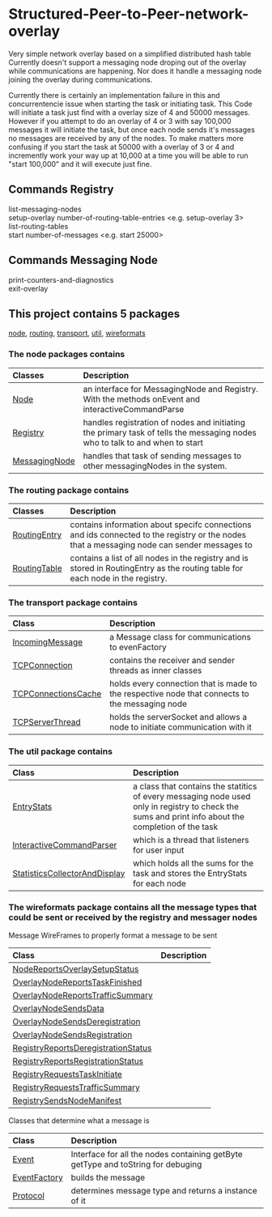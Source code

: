# Structured-Peer-to-Peer-network-overlay
Very simple network overlay based on a simplified distributed hash table  
Currently doesn't support a messaging node droping out of the overlay while communications are happening. Nor does it handle a messaging node joining the overlay during communications.  

Currently there is certainly an implementation failure in this and concurrentencie issue when starting the task or initiating 
task. This Code will initiate a task just find with a overlay size of 4 and 50000 messages. However if you attempt to do an overlay of 4 or 3 with say 100,000
messages it will initiate the task, but once each node sends it's messages no messages are received by any of the nodes.
To make matters more confusing if you start the task at 50000 with a overlay of 3 or 4 and incremently work your way up at 10,000 at a time you will be able
to run "start 100,000" and it will execute just fine.

## Commands Registry
list-messaging-nodes  
setup-overlay number-of-routing-table-entries <e.g. setup-overlay 3>  
list-routing-tables  
start number-of-messages <e.g. start 25000>

## Commands Messaging Node  
print-counters-and-diagnostics  
exit-overlay  

## This project contains 5 packages  

[node](https://github.com/Abellendir/Structured-Peer-to-Peer-network-overlay/blob/master/README.md#the-node-packages-contains), 
[routing](https://github.com/Abellendir/Structured-Peer-to-Peer-network-overlay/blob/master/README.md#the-routing-package-contains), 
[transport](https://github.com/Abellendir/Structured-Peer-to-Peer-network-overlay/blob/master/README.md#the-transport-package-contains), 
[util](https://github.com/Abellendir/Structured-Peer-to-Peer-network-overlay/blob/master/README.md#the-util-package-contains), 
[wireformats](https://github.com/Abellendir/Structured-Peer-to-Peer-network-overlay/blob/master/README.md#the-wireformats-package-contains-all-the-message-types-that-could-be-sent-or-received-by-the-registry-and-messager-nodes)
	
### The node packages contains
	
|Classes|Description|
|:-------|:-----------|
|[Node](https://github.com/Abellendir/Structured-Peer-to-Peer-network-overlay/blob/master/src/cs455/overlay/node/Node.java)|an interface for MessagingNode and Registry. With the methods onEvent and interactiveCommandParse|
|[Registry](https://github.com/Abellendir/Structured-Peer-to-Peer-network-overlay/blob/master/src/cs455/overlay/node/Registry.java)|handles registration of nodes and initiating the primary task of tells the messaging nodes who to talk to and when to start  |
|[MessagingNode](https://github.com/Abellendir/Structured-Peer-to-Peer-network-overlay/blob/master/src/cs455/overlay/node/MessagingNode.java)|handles that task of sending messages to other messagingNodes in the system. |
	
### The routing package contains

|Classes|Description|
|:-------|:-----------|
|[RoutingEntry](https://github.com/Abellendir/Structured-Peer-to-Peer-network-overlay/blob/master/src/cs455/overlay/routing/RoutingEntry.java)| contains information about specifc connections and ids connected to the registry or the nodes that a messaging node can sender messages to|  
|[RoutingTable](https://github.com/Abellendir/Structured-Peer-to-Peer-network-overlay/blob/master/src/cs455/overlay/routing/RoutingTable.java)| contains a list of all nodes in the registry and is stored in RoutingEntry as the routing table for each node in the registry.  |
	
### The transport package contains 

|Class|Description|
|:-------|:-----------| 
|[IncomingMessage](https://github.com/Abellendir/Structured-Peer-to-Peer-network-overlay/blob/master/src/cs455/overlay/transport/IncomingMessage.java)| a Message class for communications to evenFactory|  
|[TCPConnection](https://github.com/Abellendir/Structured-Peer-to-Peer-network-overlay/blob/master/src/cs455/overlay/transport/TCPConnection.java)| contains the receiver and sender threads as inner classes|  
|[TCPConnectionsCache](https://github.com/Abellendir/Structured-Peer-to-Peer-network-overlay/blob/master/src/cs455/overlay/transport/TCPConnectionsCache.java)| holds every connection that is made to the respective node that connects to the messaging node|  
|[TCPServerThread](https://github.com/Abellendir/Structured-Peer-to-Peer-network-overlay/blob/master/src/cs455/overlay/transport/TCPServerThread.java)| holds the serverSocket and allows a node to initiate communication with it|.  
	
### The util package contains

|Class|Description|
|:-------|:-----------| 
|[EntryStats](https://github.com/Abellendir/Structured-Peer-to-Peer-network-overlay/blob/master/src/cs455/overlay/util/EntryStats.java)| a class that contains the statitics of every messaging node used only in registry to check the sums and print info about the completion of the task|  
|[InteractiveCommandParser](https://github.com/Abellendir/Structured-Peer-to-Peer-network-overlay/blob/master/src/cs455/overlay/util/InteractiveCommandParser.java)| which is a thread that listeners for user input  |
|[StatisticsCollectorAndDisplay](https://github.com/Abellendir/Structured-Peer-to-Peer-network-overlay/blob/master/src/cs455/overlay/util/StatisticsCollectorAndDisplay.java)| which holds all the sums for the task and stores the EntryStats for each node|  

### The wireformats package contains all the message types that could be sent or received by the registry and messager nodes 

Message WireFrames to properly format a message to be sent 

|Class|Description|
|:-----|:-----------|  
|[NodeReportsOverlaySetupStatus](https://github.com/Abellendir/Structured-Peer-to-Peer-network-overlay/blob/master/src/cs455/overlay/wireformats/NodeReportsOverlaySetupStatus.java)||  
|[OverlayNodeReportsTaskFinished](https://github.com/Abellendir/Structured-Peer-to-Peer-network-overlay/blob/master/src/cs455/overlay/wireformats/OverlayNodeReportsTaskFinished.java)|| 
|[OverlayNodeReportsTrafficSummary](https://github.com/Abellendir/Structured-Peer-to-Peer-network-overlay/blob/master/src/cs455/overlay/wireformats/OverlayNodeReportsTrafficSummary.java)||  
|[OverlayNodeSendsData](https://github.com/Abellendir/Structured-Peer-to-Peer-network-overlay/blob/master/src/cs455/overlay/wireformats/OverlayNodeSendsData.java)||
|[OverlayNodeSendsDeregistration](https://github.com/Abellendir/Structured-Peer-to-Peer-network-overlay/blob/master/src/cs455/overlay/wireformats/OverlayNodeSendsDeregistration.java)||  
|[OverlayNodeSendsRegistration](https://github.com/Abellendir/Structured-Peer-to-Peer-network-overlay/blob/master/src/cs455/overlay/wireformats/OverlayNodeSendsRegistration.java)|| 
|[RegistryReportsDeregistrationStatus](https://github.com/Abellendir/Structured-Peer-to-Peer-network-overlay/blob/master/src/cs455/overlay/wireformats/RegistryReportsDeregistrationStatus.java)||  
|[RegistryReportsRegistrationStatus](https://github.com/Abellendir/Structured-Peer-to-Peer-network-overlay/blob/master/src/cs455/overlay/wireformats/RegistryReportsRegistrationStatus.java)||
|[RegistryRequestsTaskInitiate](https://github.com/Abellendir/Structured-Peer-to-Peer-network-overlay/blob/master/src/cs455/overlay/wireformats/RegistryRequestsTaskInitiate.java)||  
|[RegistryRequestsTrafficSummary](https://github.com/Abellendir/Structured-Peer-to-Peer-network-overlay/blob/master/src/cs455/overlay/wireformats/RegistryRequestsTrafficSummary.java)||  
|[RegistrySendsNodeManifest](https://github.com/Abellendir/Structured-Peer-to-Peer-network-overlay/blob/master/src/cs455/overlay/wireformats/RegistrySendsNodeManifest.java)||  	 

Classes that determine what a message is  

|Class|Description|
|:-----|:-----------| 
|[Event](https://github.com/Abellendir/Structured-Peer-to-Peer-network-overlay/blob/master/src/cs455/overlay/wireformats/Event.java)| Interface for all the nodes containing getByte getType and toString for debuging|  
|[EventFactory](https://github.com/Abellendir/Structured-Peer-to-Peer-network-overlay/blob/master/src/cs455/overlay/wireformats/EventFactory.java)| builds the message |
|[Protocol](https://github.com/Abellendir/Structured-Peer-to-Peer-network-overlay/blob/master/src/cs455/overlay/wireformats/Protocol.java)| determines message type and returns a instance of it|
	
